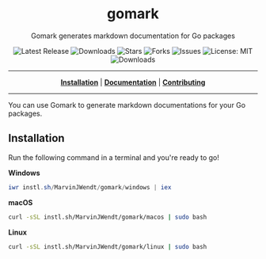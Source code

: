 <h1 align="center">gomark</h1>
<p align="center">Gomark generates markdown documentation for Go packages</p>

<p align="center">

<a style="text-decoration: none" href="https://github.com/MarvinJWendt/gomark/releases">
<img src="https://img.shields.io/github/v/release/MarvinJWendt/gomark?style=flat-square" alt="Latest Release">
</a>

<a style="text-decoration: none" href="https://github.com/MarvinJWendt/gomark/releases">
<img src="https://img.shields.io/github/downloads/MarvinJWendt/gomark/total.svg?style=flat-square" alt="Downloads">
</a>

<a style="text-decoration: none" href="https://github.com/MarvinJWendt/gomark/stargazers">
<img src="https://img.shields.io/github/stars/MarvinJWendt/gomark.svg?style=flat-square" alt="Stars">
</a>

<a style="text-decoration: none" href="https://github.com/MarvinJWendt/gomark/fork">
<img src="https://img.shields.io/github/forks/MarvinJWendt/gomark.svg?style=flat-square" alt="Forks">
</a>

<a style="text-decoration: none" href="https://github.com/MarvinJWendt/gomark/issues">
<img src="https://img.shields.io/github/issues/MarvinJWendt/gomark.svg?style=flat-square" alt="Issues">
</a>

<a style="text-decoration: none" href="https://opensource.org/licenses/MIT">
<img src="https://img.shields.io/badge/License-MIT-yellow.svg?style=flat-square" alt="License: MIT">
</a>

<br/>

<a style="text-decoration: none" href="https://github.com/MarvinJWendt/gomark/releases">
<img src="https://img.shields.io/badge/platform-windows%20%7C%20macos%20%7C%20linux-informational?style=for-the-badge" alt="Downloads">
</a>

<br/>

</p>

----

<p align="center">
<strong><a href="https://MarvinJWendt.github.io/gomark/#/installation">Installation</a></strong>
|
<strong><a href="https://MarvinJWendt.github.io/gomark/#/docs">Documentation</a></strong>
|
<strong><a href="https://MarvinJWendt.github.io/gomark/#/CONTRIBUTING">Contributing</a></strong>
</p>

----

You can use Gomark to generate markdown documentations for your Go packages.

## Installation

Run the following command in a terminal and you're ready to go!

**Windows**
```powershell
iwr instl.sh/MarvinJWendt/gomark/windows | iex
```

**macOS**
```bash
curl -sSL instl.sh/MarvinJWendt/gomark/macos | sudo bash
```

**Linux**
```bash
curl -sSL instl.sh/MarvinJWendt/gomark/linux | sudo bash
```

